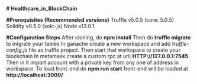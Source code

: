 **# Healthcare_in_BlockChain**

**#Prerequisites (Recommended versions)**
Truffle v5.0.5 (core: 5.0.5)
Solidity v0.5.0 (solc-js)
Node v13.0.1

**#Configuration Steps**
After cloning, do 
**npm install**
Then do
**truffle migrate**
to migrate your tables
In ganache create a new workspace and add *truffle-config.js* file as truffle project. 
Then start that workspace to create your blockchain
In metamask create a custom rpc at url:
**HTTP://127.0.0.1:7545**
Then in it import account with a private key from any one of address in workspace. 
To load front-end do 
**npm run start**
front-end will be loaded at
**http://localhost:3000/**

